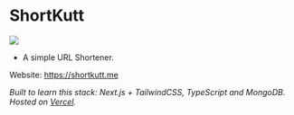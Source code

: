 # ShortKutt

<a href="https://shortkutt.me">
  <img src="https://user-images.githubusercontent.com/68260779/212583025-0502fd5f-0cae-4044-a8a3-42ca2f761390.png"><img>
</a>

-   A simple URL Shortener.

Website: https://shortkutt.me

_Built to learn this stack: Next.js + TailwindCSS, TypeScript and MongoDB. Hosted on
[Vercel](https://vercel.com)._
